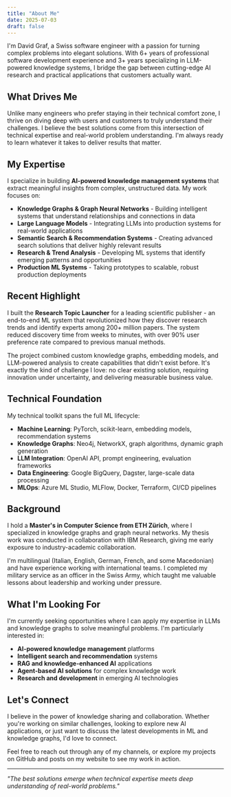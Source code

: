 ```yaml
---
title: "About Me"
date: 2025-07-03
draft: false
---
```


I'm David Graf, a Swiss software engineer with a passion for turning complex problems into elegant solutions. With 6+ years of professional software development experience and 3+ years specializing in LLM-powered knowledge systems, I bridge the gap between cutting-edge AI research and practical applications that customers actually want.

## What Drives Me

Unlike many engineers who prefer staying in their technical comfort zone, I thrive on diving deep with users and customers to truly understand their challenges. I believe the best solutions come from this intersection of technical expertise and real-world problem understanding. I'm always ready to learn whatever it takes to deliver results that matter.

## My Expertise

I specialize in building **AI-powered knowledge management systems** that extract meaningful insights from complex, unstructured data. My work focuses on:

- **Knowledge Graphs & Graph Neural Networks** - Building intelligent systems that understand relationships and connections in data
- **Large Language Models** - Integrating LLMs into production systems for real-world applications  
- **Semantic Search & Recommendation Systems** - Creating advanced search solutions that deliver highly relevant results
- **Research & Trend Analysis** - Developing ML systems that identify emerging patterns and opportunities
- **Production ML Systems** - Taking prototypes to scalable, robust production deployments

## Recent Highlight

I built the **Research Topic Launcher** for a leading scientific publisher - an end-to-end ML system that revolutionized how they discover research trends and identify experts among 200+ million papers. The system reduced discovery time from weeks to minutes, with over 90% user preference rate compared to previous manual methods.

The project combined custom knowledge graphs, embedding models, and LLM-powered analysis to create capabilities that didn't exist before. It's exactly the kind of challenge I love: no clear existing solution, requiring innovation under uncertainty, and delivering measurable business value.

## Technical Foundation

My technical toolkit spans the full ML lifecycle:

- **Machine Learning**: PyTorch, scikit-learn, embedding models, recommendation systems
- **Knowledge Graphs**: Neo4j, NetworkX, graph algorithms, dynamic graph generation
- **LLM Integration**: OpenAI API, prompt engineering, evaluation frameworks
- **Data Engineering**: Google BigQuery, Dagster, large-scale data processing
- **MLOps**: Azure ML Studio, MLFlow, Docker, Terraform, CI/CD pipelines

## Background

I hold a **Master's in Computer Science from ETH Zürich**, where I specialized in knowledge graphs and graph neural networks. My thesis work was conducted in collaboration with IBM Research, giving me early exposure to industry-academic collaboration.

I'm multilingual (Italian, English, German, French, and some Macedonian) and have experience working with international teams. I completed my military service as an officer in the Swiss Army, which taught me valuable lessons about leadership and working under pressure.

## What I'm Looking For

I'm currently seeking opportunities where I can apply my expertise in LLMs and knowledge graphs to solve meaningful problems. I'm particularly interested in:

- **AI-powered knowledge management** platforms
- **Intelligent search and recommendation** systems  
- **RAG and knowledge-enhanced AI** applications
- **Agent-based AI solutions** for complex knowledge work
- **Research and development** in emerging AI technologies

## Let's Connect

I believe in the power of knowledge sharing and collaboration. Whether you're working on similar challenges, looking to explore new AI applications, or just want to discuss the latest developments in ML and knowledge graphs, I'd love to connect.

Feel free to reach out through any of my channels, or explore my projects on GitHub and posts on my website to see my work in action.

---

*"The best solutions emerge when technical expertise meets deep understanding of real-world problems."*